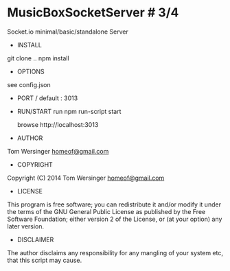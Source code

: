MusicBoxSocketServer # 3/4
==========================

Socket.io minimal/basic/standalone Server


* INSTALL

git clone ..
npm install


* OPTIONS

 see config.json
  - PORT / default : 3013


* RUN/START 
 	run
 	npm run-script start
 
 	browse
 	http://localhost:3013


* AUTHOR

Tom Wersinger <homeof@gmail.com>

* COPYRIGHT

Copyright (C) 2014 Tom Wersinger <homeof@gmail.com>

* LICENSE

This program is free software; you can redistribute it and/or modify it under the terms of the GNU General Public License as published by the Free Software Foundation; either version 2 of the License, or (at your option) any later version.


* DISCLAIMER

The author disclaims any responsibility for any mangling of your system etc, that this script may cause.

